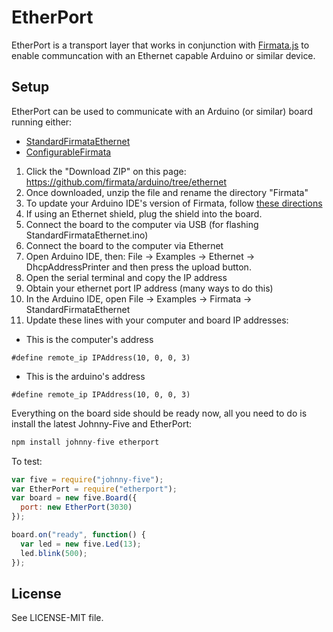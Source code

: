 # EtherPort

EtherPort is a transport layer that works in conjunction with [Firmata.js]() to enable communcation with an Ethernet capable Arduino or similar device. 


## Setup

EtherPort can be used to communicate with an Arduino (or similar) board running either: 

- [StandardFirmataEthernet](https://github.com/firmata/arduino/tree/ethernet)
- [ConfigurableFirmata](https://github.com/firmata/arduino/tree/configurable)



1. Click the "Download ZIP" on this page: https://github.com/firmata/arduino/tree/ethernet
2. Once downloaded, unzip the file and rename the directory "Firmata"
3. To update your Arduino IDE's version of Firmata, follow [these directions](https://github.com/firmata/arduino/tree/ethernet#updating-firmata-in-the-arduino-ide)
4. If using an Ethernet shield, plug the shield into the board.
5. Connect the board to the computer via USB (for flashing StandardFirmataEthernet.ino)
6. Connect the board to the computer via Ethernet 
7. Open Arduino IDE, then: File -> Examples -> Ethernet -> DhcpAddressPrinter and then press the upload button.
8. Open the serial terminal and copy the IP address
9. Obtain your ethernet port IP address (many ways to do this)
10. In the Arduino IDE, open File -> Examples -> Firmata -> StandardFirmataEthernet
11. Update these lines with your computer and board IP addresses: 
  - This is the computer's address 
  ```
  #define remote_ip IPAddress(10, 0, 0, 3)
  ```
  - This is the arduino's address

  ```
  #define remote_ip IPAddress(10, 0, 0, 3)
  ```

Everything on the board side should be ready now, all you need to do is install the latest Johnny-Five and EtherPort: 

```js
npm install johnny-five etherport
```

To test: 

```js
var five = require("johnny-five");
var EtherPort = require("etherport");
var board = new five.Board({ 
  port: new EtherPort(3030) 
});

board.on("ready", function() {
  var led = new five.Led(13);
  led.blink(500);
});
```



## License
See LICENSE-MIT file.

